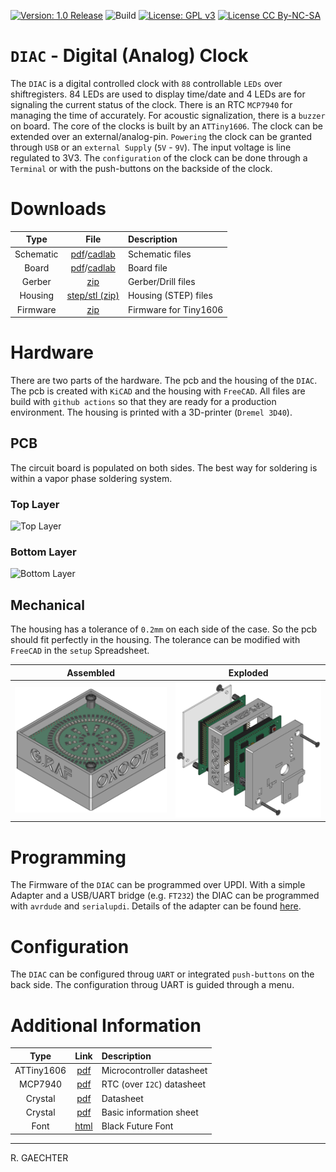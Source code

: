 [![Version: 1.0 Release](https://img.shields.io/badge/Version-1.0%20Release-green.svg)](https://github.com/0x007e/diac) ![Build](https://github.com/0x007e/diac/actions/workflows/build.yml/badge.svg?branch=main) [![License: GPL v3](https://img.shields.io/badge/Software-GPL%20v3-blue.svg)](https://www.gnu.org/licenses/gpl-3.0) [![License CC By-NC-SA](https://img.shields.io/badge/Hardware-CC--BY--NC--SA--4.0-lightgrey)](https://creativecommons.org/licenses/by-nc-sa/4.0/legalcode)

# `DIAC` - Digital (Analog) Clock

The `DIAC` is a digital controlled clock with `88` controllable `LEDs` over shiftregisters. 84 LEDs are used to display time/date and 4 LEDs are for signaling the current status of the clock. There is an RTC `MCP7940` for managing the time of accurately. For acoustic signalization, there is a `buzzer` on board. The core of the clocks is built by an `ATTiny1606`. The clock can be extended over an external/analog-pin. `Powering` the clock can be granted through `USB` or an `external Supply` (`5V` - `9V`). The input voltage is line regulated to 3V3. The `configuration` of the clock can be done through a `Terminal` or with the push-buttons on the backside of the clock.

# Downloads

| Type      | File               | Description              |
|:---------:|:------------------:|:-------------------------|
| Schematic | [pdf](https://github.com/sunriax/diac/releases/latest/pcb.pdf)/[cadlab](https://cadlab.io/project/28034/main/files)     | Schematic files          |
| Board     | [pdf](https://github.com/sunriax/diac/releases/latest/pcb.pdf)/[cadlab](https://cadlab.io/project/28034/main/files)     | Board file               |
| Gerber    | [zip](https://github.com/sunriax/diac/releases/latest/gerber.zip)                | Gerber/Drill files       |
| Housing   | [step/stl (zip)](https://github.com/sunriax/diac/releases/latest/mechanical.zip) | Housing (STEP) files     |
| Firmware  | [zip](https://github.com/sunriax/diac/releases/latest/firmware.zip)                | Firmware for Tiny1606    |

# Hardware

There are two parts of the hardware. The pcb and the housing of the `DIAC`. The pcb is created with  `KiCAD` and the housing with `FreeCAD`. All files are build with `github actions` so that they are ready for a production environment. The housing is printed with a 3D-printer (`Dremel 3D40`).

## PCB

The circuit board is populated on both sides. The best way for soldering is within a vapor phase soldering system.

### Top Layer

![Top Layer](https://github.com/sunriax/diac/releases/latest/top.render.png)

### Bottom Layer

![Bottom Layer](https://github.com/sunriax/diac/releases/latest/bottom.render.png)

## Mechanical

The housing has a tolerance of `0.2mm` on each side of the case. So the pcb should fit perfectly in the housing. The tolerance can be modified with `FreeCAD` in the `setup` Spreadsheet.

| Assembled | Exploded |
|:---------:|:--------:|
| ![Assembled](./images/Assembled.png) | ![Exploded](./images/Explosion.png) |

# Programming

The Firmware of the `DIAC` can be programmed over UPDI. With a simple Adapter and a USB/UART bridge (e.g. `FT232`) the DIAC can be programmed with `avrdude` and `serialupdi`. Details of the adapter can be found [here](https://github.com/0x007E/updi).

# Configuration

The `DIAC` can be configured throug `UART` or integrated `push-buttons` on the back side. The configuration throug UART is guided through a menu.

# Additional Information

| Type       | Link               | Description              |
|:----------:|:------------------:|:-------------------------|
| ATTiny1606 | [pdf](http://ww1.microchip.com/downloads/en/DeviceDoc/ATtiny806_1606_Data_Sheet_40002029A.pdf) | Microcontroller datasheet                |
| MCP7940    | [pdf](https://ww1.microchip.com/downloads/en/DeviceDoc/25010A.pdf)                    | RTC (over `I2C`) datasheet |
| Crystal    | [pdf](https://www.ndk.com/images/products/catalog/c_NX3215SA_e.pdf)                 | Datasheet |
| Crystal    | [pdf](https://www.digikey.at/Site/Global/Layouts/DownloadPdf.ashx?pdfUrl=88A25A854C314805AF4021278090528D)                | Basic information sheet |
| Font       | [html](https://www.dafont.com/black-future.font)                             | Black Future Font |

---

R. GAECHTER
